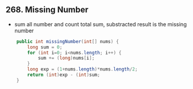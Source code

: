 ## 268. Missing Number

* sum all number and count total sum, substracted result is the missing number

```java
    public int missingNumber(int[] nums) {
        long sum = 0;
        for (int i=0; i<nums.length; i++) {
            sum += (long)nums[i];
        }
        long exp = (1+nums.length)*nums.length/2;
        return (int)exp - (int)sum;
    }
```

